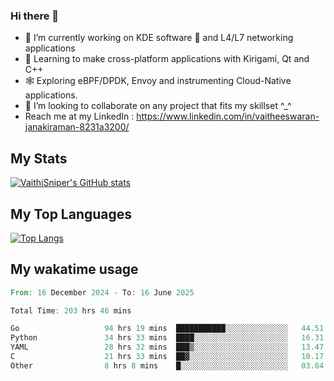 ### Hi there 👋

- 🔭 I’m currently working on KDE software 💓 and L4/L7 networking applications 
- 📖 Learning to make cross-platform applications with Kirigami, Qt and C++
- 🕸️ Exploring eBPF/DPDK, Envoy and instrumenting Cloud-Native applications. 
- 👯 I’m looking to collaborate on any project that fits my skillset ^_^
- Reach me at my LinkedIn : https://www.linkedin.com/in/vaitheeswaran-janakiraman-8231a3200/

## My Stats
[![VaithiSniper's GitHub stats](https://github-readme-stats.vercel.app/api?username=VaithiSniper&hide=stars&theme=radical)](https://github.com/anuraghazra/github-readme-stats)

## My Top Languages

[![Top Langs](https://github-readme-stats.vercel.app/api/top-langs/?username=VaithiSniper&layout=compact)](https://github.com/anuraghazra/github-readme-stats)

## My wakatime usage

<!--START_SECTION:waka-->

```rust
From: 16 December 2024 - To: 16 June 2025

Total Time: 203 hrs 46 mins

Go                   94 hrs 19 mins  ███████████░░░░░░░░░░░░░░   44.51 %
Python               34 hrs 33 mins  ████░░░░░░░░░░░░░░░░░░░░░   16.31 %
YAML                 28 hrs 32 mins  ███▒░░░░░░░░░░░░░░░░░░░░░   13.47 %
C                    21 hrs 33 mins  ██▓░░░░░░░░░░░░░░░░░░░░░░   10.17 %
Other                8 hrs 8 mins    █░░░░░░░░░░░░░░░░░░░░░░░░   03.84 %
```

<!--END_SECTION:waka-->
